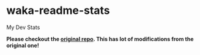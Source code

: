 # waka-readme-stats

My Dev Stats

**Please checkout the [original repo](https://github.com/anmol098/waka-readme-stats). This has lot of modifications from the original one!**
